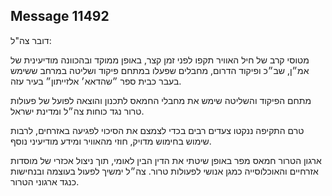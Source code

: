 ## Message 11492

דובר צה"ל:

מטוסי קרב של חיל האוויר תקפו לפני זמן קצר, באופן ממוקד ובהכוונה מודיעינית של אמ״ן, שב״כ ופיקוד הדרום, מחבלים שפעלו במתחם פיקוד ושליטה במרחב ששימש בעבר כבית ספר ״שהדאא׳ אלזייתון״ בעיר עזה.

מתחם הפיקוד והשליטה שימש את מחבלי החמאס לתכנון והוצאה לפועל של פעולות טרור נגד כוחות צה״ל ומדינת ישראל.

טרם התקיפה ננקטו צעדים רבים בכדי לצמצם את הסיכוי לפגיעה באזרחים, לרבות שימוש בחימוש מדויק, חוזי מהאוויר ומידע מודיעיני נוסף.

ארגון הטרור חמאס מפר באופן שיטתי את הדין הבין לאומי, תוך ניצול אכזרי של מוסדות אזרחיים והאוכלוסייה כמגן אנושי לפעולות טרור. צה״ל ימשיך לפעול בעוצמה ובנחישות כנגד ארגוני הטרור.

